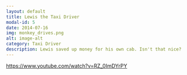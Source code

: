 ```yaml
---
layout: default
title: Lewis the Taxi Driver
modal-id: 5
date: 2014-07-16
img: monkey_drives.png
alt: image-alt
category: Taxi Driver
description: Lewis saved up money for his own cab. Isn't that nice?
---
```

https://www.youtube.com/watch?v=RZ_0ImDYrPY